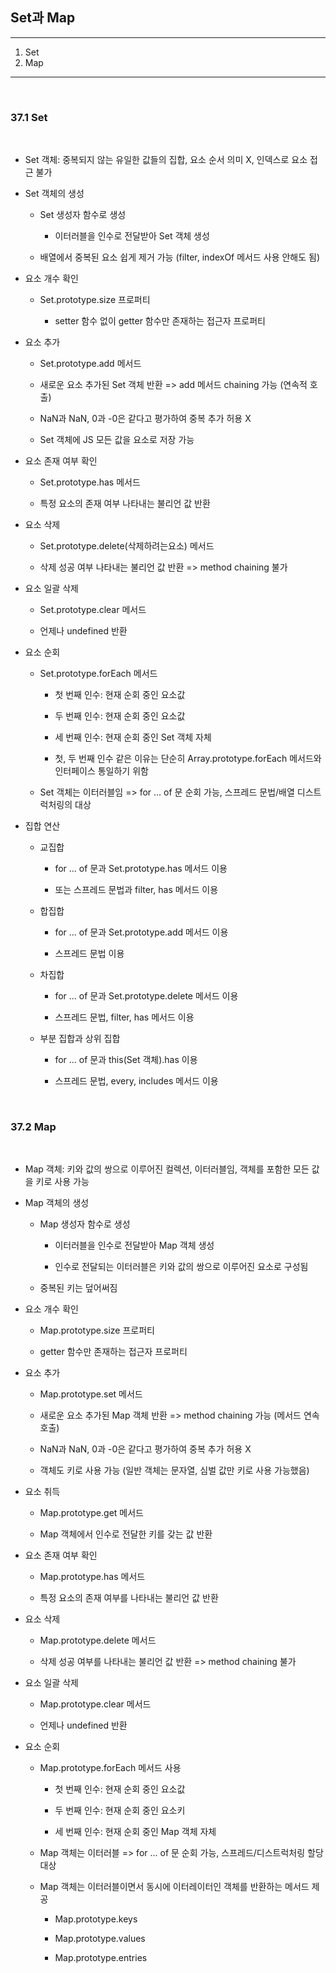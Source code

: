 ## Set과 Map

---

1. Set
2. Map

---

<br/>

### 37.1 Set

<br/>

- Set 객체: 중복되지 않는 유일한 값들의 집합, 요소 순서 의미 X, 인덱스로 요소 접근 불가

- Set 객체의 생성

  - Set 생성자 함수로 생성

    - 이터러블을 인수로 전달받아 Set 객체 생성

  - 배열에서 중복된 요소 쉽게 제거 가능 (filter, indexOf 메서드 사용 안해도 됨)

- 요소 개수 확인

  - Set.prototype.size 프로퍼티

    - setter 함수 없이 getter 함수만 존재하는 접근자 프로퍼티

- 요소 추가

  - Set.prototype.add 메서드

  - 새로운 요소 추가된 Set 객체 반환 => add 메서드 chaining 가능 (연속적 호출)

  - NaN과 NaN, 0과 -0은 같다고 평가하여 중복 추가 허용 X

  - Set 객체에 JS 모든 값을 요소로 저장 가능

- 요소 존재 여부 확인

  - Set.prototype.has 메서드

  - 특정 요소의 존재 여부 나타내는 불리언 값 반환

- 요소 삭제

  - Set.prototype.delete(삭제하려는요소) 메서드

  - 삭제 성공 여부 나타내는 불리언 값 반환 => method chaining 불가

- 요소 일괄 삭제

  - Set.prototype.clear 메서드

  - 언제나 undefined 반환

- 요소 순회

  - Set.prototype.forEach 메서드

    - 첫 번째 인수: 현재 순회 중인 요소값

    - 두 번째 인수: 현재 순회 중인 요소값

    - 세 번째 인수: 현재 순회 중인 Set 객체 자체

    - 첫, 두 번째 인수 같은 이유는 단순히 Array.prototype.forEach 메서드와 인터페이스 통일하기 위함

  - Set 객체는 이터러블임 => for ... of 문 순회 가능, 스프레드 문법/배열 디스트럭처링의 대상

- 집합 연산

  - 교집합

    - for ... of 문과 Set.prototype.has 메서드 이용

    - 또는 스프레드 문법과 filter, has 메서드 이용

  - 합집합

    - for ... of 문과 Set.prototype.add 메서드 이용

    - 스프레드 문법 이용

  - 차집합

    - for ... of 문과 Set.prototype.delete 메서드 이용

    - 스프레드 문법, filter, has 메서드 이용

  - 부분 집합과 상위 집합

    - for ... of 문과 this(Set 객체).has 이용

    - 스프레드 문법, every, includes 메서드 이용

<br/>

### 37.2 Map

<br/>

- Map 객체: 키와 값의 쌍으로 이루어진 컬렉션, 이터러블임, 객체를 포함한 모든 값을 키로 사용 가능

- Map 객체의 생성

  - Map 생성자 함수로 생성

    - 이터러블을 인수로 전달받아 Map 객체 생성

    - 인수로 전달되는 이터러블은 키와 값의 쌍으로 이루어진 요소로 구성됨

  - 중복된 키는 덮어써짐

- 요소 개수 확인

  - Map.prototype.size 프로퍼티

  - getter 함수만 존재하는 접근자 프로퍼티

- 요소 추가

  - Map.prototype.set 메서드

  - 새로운 요소 추가된 Map 객체 반환 => method chaining 가능 (메서드 연속 호출)

  - NaN과 NaN, 0과 -0은 같다고 평가하여 중복 추가 허용 X

  - 객체도 키로 사용 가능 (일반 객체는 문자열, 심벌 값만 키로 사용 가능했음)

- 요소 취득

  - Map.prototype.get 메서드

  - Map 객체에서 인수로 전달한 키를 갖는 값 반환

- 요소 존재 여부 확인

  - Map.prototype.has 메서드

  - 특정 요소의 존재 여부를 나타내는 불리언 값 반환

- 요소 삭제

  - Map.prototype.delete 메서드

  - 삭제 성공 여부를 나타내는 불리언 값 반환 => method chaining 불가

- 요소 일괄 삭제

  - Map.prototype.clear 메서드

  - 언제나 undefined 반환

- 요소 순회

  - Map.prototype.forEach 메서드 사용

    - 첫 번째 인수: 현재 순회 중인 요소값

    - 두 번째 인수: 현재 순회 중인 요소키

    - 세 번째 인수: 현재 순회 중인 Map 객체 자체

  - Map 객체는 이터러블 => for ... of 문 순회 가능, 스프레드/디스트럭처링 할당 대상

  - Map 객체는 이터러블이면서 동시에 이터레이터인 객체를 반환하는 메서드 제공

    - Map.prototype.keys

    - Map.prototype.values

    - Map.prototype.entries
